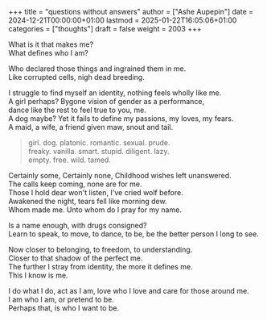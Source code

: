 +++
title = "questions without answers"
author = ["Ashe Aupepin"]
date = 2024-12-21T00:00:00+01:00
lastmod = 2025-01-22T16:05:06+01:00
categories = ["thoughts"]
draft = false
weight = 2003
+++

What is it that makes me?<br />
What defines who I am?<br />

<!--more-->

Who declared those things and ingrained them in me.<br />
Like corrupted cells, nigh dead breeding.

I struggle to find myself an identity, nothing feels wholly like me.<br />
A girl perhaps? Bygone vision of gender as a performance,<br />
dance like the rest to feel true to you, me.<br />
A dog maybe? Yet it fails to define my passions, my loves, my fears.<br />
A maid, a wife, a friend given maw, snout and tail.

> girl. dog. platonic. romantic. sexual. prude.<br />
> freaky. vanilla. smart. stupid. diligent. lazy.<br />
> empty. free. wild. tamed.

Certainly some, Certainly none, Childhood wishes left unanswered.<br />
The calls keep coming, none are for me.<br />
Those I hold dear won't listen, I've cried wolf before.<br />
Awakened the night, tears fell like morning dew.<br />
Whom made me. Unto whom do I pray for my name.

Is a name enough, with drugs consigned?<br />
Learn to speak, to move, to dance, to be, be the better person I long to see.

Now closer to belonging, to freedom, to understanding.<br />
Closer to that shadow of the perfect me.<br />
The further I stray from identity, the more it defines me.<br />
This I know is me.

I do what I do, act as I am, love who I love and care for those around me.<br />
I am who I am, or pretend to be.<br />
Perhaps that, is who I want to be.

